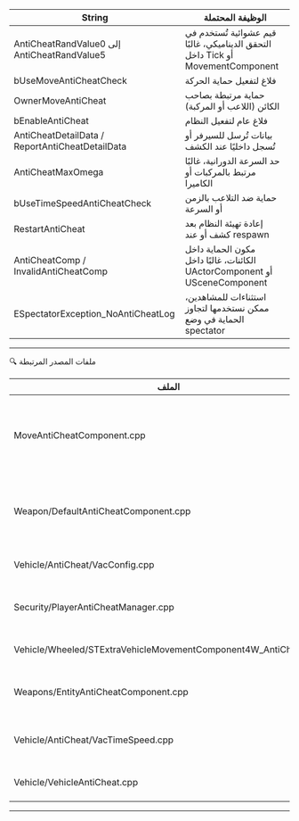 | String | الوظيفة المحتملة |
|--------|------------------|
| AntiCheatRandValue0 إلى AntiCheatRandValue5 | قيم عشوائية تُستخدم في التحقق الديناميكي، غالبًا داخل Tick أو MovementComponent |
| bUseMoveAntiCheatCheck | فلاغ لتفعيل حماية الحركة |
| OwnerMoveAntiCheat | حماية مرتبطة بصاحب الكائن (اللاعب أو المركبة) |
| bEnableAntiCheat | فلاغ عام لتفعيل النظام |
| AntiCheatDetailData / ReportAntiCheatDetailData | بيانات تُرسل للسيرفر أو تُسجل داخليًا عند الكشف |
| AntiCheatMaxOmega | حد السرعة الدورانية، غالبًا مرتبط بالمركبات أو الكاميرا |
| bUseTimeSpeedAntiCheatCheck | حماية ضد التلاعب بالزمن أو السرعة |
| RestartAntiCheat | إعادة تهيئة النظام بعد كشف أو عند respawn |
| AntiCheatComp / InvalidAntiCheatComp | مكون الحماية داخل الكائنات، غالبًا داخل UActorComponent أو USceneComponent |
| ESpectatorException_NoAntiCheatLog | استثناءات للمشاهدين، ممكن نستخدمها لتجاوز الحماية في وضع spectator |

---

🔍 ملفات المصدر المرتبطة

| الملف | الوظيفة |
|-------|---------|
| MoveAntiCheatComponent.cpp | حماية الحركة، ممكن نهوكها لتجاوز teleport أو speedhack |
| Weapon/DefaultAntiCheatComponent.cpp | حماية الأسلحة، غالبًا تتحقق من إطلاق النار أو التبديل |
| Vehicle/AntiCheat/VacConfig.cpp | إعدادات حماية المركبات |
| Security/PlayerAntiCheatManager.cpp | مدير الحماية العام، نقطة مركزية للهووكات |
| Vehicle/Wheeled/STExtraVehicleMovementComponent4W_AntiCheat.cpp | حماية حركة المركبات ذات العجلات |
| Weapons/EntityAntiCheatComponent.cpp | حماية الكيانات المرتبطة بالأسلحة |
| Vehicle/AntiCheat/VacTimeSpeed.cpp | حماية الزمن والسرعة داخل المركبة |
| Vehicle/VehicleAntiCheat.cpp | الحماية العامة للمركبة |

---
